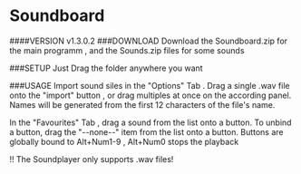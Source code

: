 # Soundboard
####VERSION  v1.3.0.2
###DOWNLOAD
Download the Soundboard.zip for the main programm , and the Sounds.zip files for some sounds

###SETUP
Just Drag the folder anywhere you want

###USAGE
Import sound siles in the "Options" Tab . Drag a single .wav file onto the "import" button , or drag multiples at once on the according panel. Names will be generated from the first 12 characters of the file's name.

In the "Favourites" Tab , drag a sound from the list onto a button. To unbind a button, drag the "--none--" item from the list onto a button. Buttons are globally bound to Alt+Num1-9 , Alt+Num0 stops the playback

!! The Soundplayer only supports .wav files!

